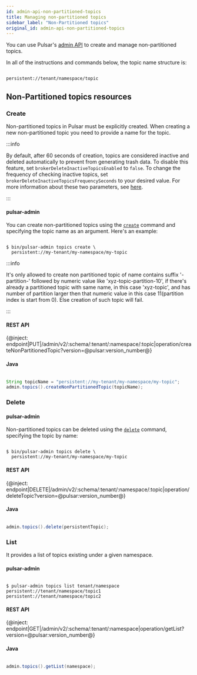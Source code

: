 ```yaml
---
id: admin-api-non-partitioned-topics
title: Managing non-partitioned topics
sidebar_label: "Non-Partitioned topics"
original_id: admin-api-non-partitioned-topics
---
```



You can use Pulsar's [admin API](admin-api-overview.md) to create and manage non-partitioned topics.

In all of the instructions and commands below, the topic name structure is:

```shell

persistent://tenant/namespace/topic

```

## Non-Partitioned topics resources

### Create

Non-partitioned topics in Pulsar must be explicitly created. When creating a new non-partitioned topic you
need to provide a name for the topic.

:::info

By default, after 60 seconds of creation, topics are considered inactive and deleted automatically to prevent from generating trash data.
To disable this feature, set `brokerDeleteInactiveTopicsEnabled`  to `false`.
To change the frequency of checking inactive topics, set `brokerDeleteInactiveTopicsFrequencySeconds` to your desired value.
For more information about these two parameters, see [here](reference-configuration.md#broker).

:::

#### pulsar-admin

You can create non-partitioned topics using the [`create`](reference-pulsar-admin.md#create-3)
command and specifying the topic name as an argument.
Here's an example:

```shell

$ bin/pulsar-admin topics create \
  persistent://my-tenant/my-namespace/my-topic

```

:::info

It's only allowed to create non partitioned topic of name contains suffix '-partition-' followed by numeric value like
'xyz-topic-partition-10', if there's already a partitioned topic with same name, in this case 'xyz-topic', and has
number of partition larger then that numeric value in this case 11(partition index is start from 0). Else creation of such topic will fail.

:::

#### REST API

{@inject: endpoint|PUT|/admin/v2/:schema/:tenant/:namespace/:topic|operation/createNonPartitionedTopic?version=@pulsar:version_number@}

#### Java

```java

String topicName = "persistent://my-tenant/my-namespace/my-topic";
admin.topics().createNonPartitionedTopic(topicName);

```

### Delete

#### pulsar-admin

Non-partitioned topics can be deleted using the [`delete`](reference-pulsar-admin.md#delete-4) command, specifying the topic by name:

```shell

$ bin/pulsar-admin topics delete \
  persistent://my-tenant/my-namespace/my-topic

```

#### REST API

{@inject: endpoint|DELETE|/admin/v2/:schema/:tenant/:namespace/:topic|operation/deleteTopic?version=@pulsar:version_number@}

#### Java

```java

admin.topics().delete(persistentTopic);

```

### List

It provides a list of topics existing under a given namespace.

#### pulsar-admin

```shell

$ pulsar-admin topics list tenant/namespace
persistent://tenant/namespace/topic1
persistent://tenant/namespace/topic2

```

#### REST API

{@inject: endpoint|GET|/admin/v2/:schema/:tenant/:namespace|operation/getList?version=@pulsar:version_number@}

#### Java

```java

admin.topics().getList(namespace);

```

